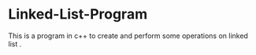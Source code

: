 # Linked-List-Program
This is a program in c++ to create and perform some operations on linked list .
